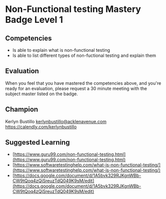 # Non-Functional testing Mastery Badge Level 1

## Competencies

- Is able to explain what is non-functional testing
- Is able to list different types of non-fuctional testing and explain them

## Evaluation
When you feel that you have mastered the competencies above, and you're ready for an evaluation, please request a 30 minute meeting with the subject master listed on the badge.

## Champion
Kerlyn Bustillo
kerlynbustillo@acklenavenue.com
https://calendly.com/kerlynbustillo

## Suggested Learning

 - [https://www.guru99.com/non-functional-testing.html](https://www.guru99.com/non-functional-testing.html)
 - [https://www.softwaretestinghelp.com/what-is-non-functional-testing/](https://www.softwaretestinghelp.com/what-is-non-functional-testing/)
 - [https://docs.google.com/document/d/1A5bvk329RJKgnWBb-CW9tQoq4zQjSreuzTdQ049K9sM/edit](https://docs.google.com/document/d/1A5bvk329RJKgnWBb-CW9tQoq4zQjSreuzTdQ049K9sM/edit)